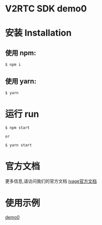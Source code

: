 V2RTC SDK demo0
======
# 安装 Installation
## 使用 npm:
    $ npm i
## 使用 yarn:
    $ yarn

# 运行 run
    $ npm start

    or

    $ yarn start

# 官方文档
更多信息,请访问我们的官方文档 [ivage官方文档](https://rtc.ivage.com/docs/#/)

# 使用示例
[demo0](https://github.com/v2rtc/demo0.git)

